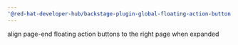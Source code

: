 ```yaml
---
'@red-hat-developer-hub/backstage-plugin-global-floating-action-button': patch
---
```


align page-end floating action buttons to the right page when expanded
